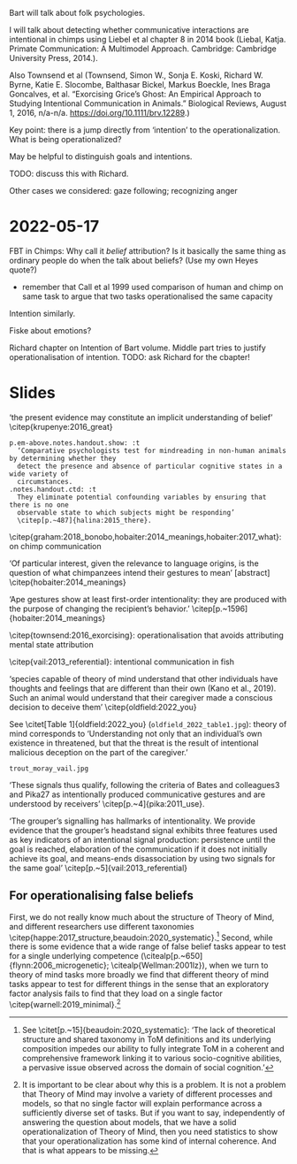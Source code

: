 Bart will talk about folk psychologies.

I will talk about detecting whether communicative interactions are intentional in chimps using Liebel et al chapter 8 in 2014 book (Liebal, Katja. Primate Communication: A Multimodel Approach. Cambridge: Cambridge University Press, 2014.).

Also Townsend et al (Townsend, Simon W., Sonja E. Koski, Richard W. Byrne, Katie E. Slocombe, Balthasar Bickel, Markus Boeckle, Ines Braga Goncalves, et al. “Exorcising Grice’s Ghost: An Empirical Approach to Studying Intentional Communication in Animals.” Biological Reviews, August 1, 2016, n/a-n/a. https://doi.org/10.1111/brv.12289.)

Key point: there is a jump directly from ‘intention’ to the operationalization. What is being operationalized?

May be helpful to distinguish goals and intentions.

TODO: discuss this with Richard.

Other cases we considered: gaze following; recognizing anger


# 2022-05-17

FBT in Chimps: Why call it *belief* attribution? Is it basically the same thing as ordinary people do when the talk about beliefs? (Use my own Heyes quote?)

 - remember that Call et al 1999 used comparison of human and chimp on same task to argue that two tasks operationalised the same capacity

Intention similarly.

Fiske about emotions?

Richard chapter on Intention of Bart volume. Middle part tries to justify operationalisation of intention. TODO: ask Richard for the cbapter! 


# Slides

‘the present evidence may constitute an implicit understanding of belief’ \citep{krupenye:2016_great}

    p.em-above.notes.handout.show: :t
      ‘Comparative psychologists test for mindreading in non-human animals by determining whether they
      detect the presence and absence of particular cognitive states in a wide variety of
      circumstances. 
    .notes.handout.ctd: :t
      They eliminate potential confounding variables by ensuring that there is no one
      observable state to which subjects might be responding’ 
      \citep[p.~487]{halina:2015_there}.

\citep{graham:2018_bonobo,hobaiter:2014_meanings,hobaiter:2017_what}: on chimp communication

‘Of particular interest, given the relevance to language origins, is the question of what chimpanzees intend their gestures to mean’ [abstract] \citep{hobaiter:2014_meanings}

‘Ape gestures show at least first-order intentionality: they are produced with the purpose of changing the recipient’s behavior.’ \citep[p.~1596]{hobaiter:2014_meanings}

\citep{townsend:2016_exorcising}: operationalisation that avoids attributing mental state attribution 

\citep{vail:2013_referential}: intentional communication in fish

‘species capable of theory of mind understand that other individuals have thoughts and feelings that are different than their own (Kano et al., 2019). Such an animal would understand that their caregiver made a conscious decision to deceive them’ \citep{oldfield:2022_you}

See \citet[Table 1]{oldfield:2022_you} (`oldfield_2022_table1.jpg`): theory of mind corresponds to ‘Understanding not only that an individual’s own existence in threatened, but that the threat is the result of intentional malicious deception on the part of the caregiver.’

`trout_moray_vail.jpg`

‘These signals thus qualify, following the criteria of Bates and colleagues3 and Pika27 as intentionally produced communicative gestures and are understood by receivers’ \citep[p.~4]{pika:2011_use}.

‘The grouper’s signalling has hallmarks of intentionality. We provide evidence that the grouper’s headstand signal exhibits three features used as key indicators of an intentional signal production: persistence until the goal is reached, elaboration of the communication if it does not initially achieve its goal, and means-ends disassociation by using two signals for the same goal’ \citep[p.~5]{vail:2013_referential}

## For operationalising false beliefs

First, we do not really know much about the structure of Theory of Mind, and
different researchers use different taxonomies 
\citep{happe:2017_structure,beaudoin:2020_systematic}.[^tom-construct-problem]
Second, while there is some evidence that 
a wide range of 
false belief tasks appear to test for a single underlying
competence (\citealp[p.~650]{flynn:2006_microgenetic}; \citealp{Wellman:2001lz}),
when we turn to theory of mind tasks more broadly we find that 
different theory of mind tasks appear to test for different things in the sense that
an exploratory factor analysis fails to find that they load on a single
factor \citep{warnell:2019_minimal}.[^why-problem]

[^tom-construct-problem]: See \citet[p.~15]{beaudoin:2020_systematic}:
    ‘The lack of theoretical structure and shared taxonomy in ToM definitions
    and its underlying composition impedes our ability to fully integrate ToM in a
    coherent and comprehensive framework linking it to various socio-cognitive
    abilities, a pervasive issue observed across the domain of social cognition.’ 

[^why-problem]: It is important to be clear about why this is a problem.
    It is not a problem that Theory of Mind may involve a variety of different 
    processes and models, so that no single factor will explain performance 
    across a sufficiently diverse set of tasks. 
    But if you want to say, independently of answering the question about models,
    that we have a solid operationalization of Theory of Mind, 
    then you need statistics to show that your operationalization has some kind
    of internal coherence. 
    And that is what appears to be missing.

